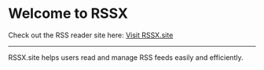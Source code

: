 # Welcome to RSSX

Check out the RSS reader site here: [Visit RSSX.site](https://www.rssx.site)

---

RSSX.site helps users read and manage RSS feeds easily and efficiently.
